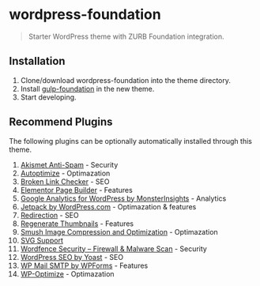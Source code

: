 # wordpress-foundation
> Starter WordPress theme with ZURB Foundation integration.

## Installation

1. Clone/download wordpress-foundation into the theme directory.
2. Install [gulp-foundation](https://github.com/bmarshall511/gulp-foundation) in the new theme.
3. Start developing.

## Recommend Plugins

The following plugins can be optionally automatically installed through this theme.

1. [Akismet Anti-Spam](https://wordpress.org/plugins/akismet/) - Security 
2. [Autoptimize](https://wordpress.org/plugins/autoptimize/) - Optimazation
3. [Broken Link Checker](https://wordpress.org/plugins/broken-link-checker/) - SEO
4. [Elementor Page Builder](https://wordpress.org/plugins/elementor/) - Features
5. [Google Analytics for WordPress by MonsterInsights](https://wordpress.org/plugins/google-analytics-for-wordpress/) - Analytics
6. [Jetpack by WordPress.com](https://wordpress.org/plugins/jetpack/) - Optimazation &amp; features
7. [Redirection](https://wordpress.org/plugins/redirection/) - SEO
8. [Regenerate Thumbnails](https://wordpress.org/plugins/regenerate-thumbnails/) - Features
9. [Smush Image Compression and Optimization](https://wordpress.org/plugins/wp-smushit/) - Optimazation
10. [SVG Support](https://wordpress.org/plugins/svg-support/)
11. [Wordfence Security – Firewall & Malware Scan](https://wordpress.org/plugins/wordfence/) - Security
12. [WordPress SEO by Yoast](https://wordpress.org/plugins/wordpress-seo/) - SEO
13. [WP Mail SMTP by WPForms](https://wordpress.org/plugins/wp-mail-smtp/) - Features
14. [WP-Optimize](https://wordpress.org/plugins/wp-optimize/) - Optimazation

